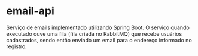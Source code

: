 # email-api

Serviço de emails implementado utilizando Spring Boot. O serviço quando executado ouve uma fila (fila criada no RabbitMQ) que recebe usuários cadastrados, sendo então enviado um email para o endereço informado no registro.
